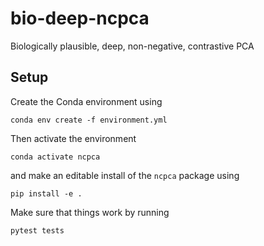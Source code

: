 # bio-deep-ncpca

Biologically plausible, deep, non-negative, contrastive PCA

## Setup

Create the Conda environment using

    conda env create -f environment.yml

Then activate the environment

    conda activate ncpca

and make an editable install of the `ncpca` package using

    pip install -e .

Make sure that things work by running

    pytest tests
